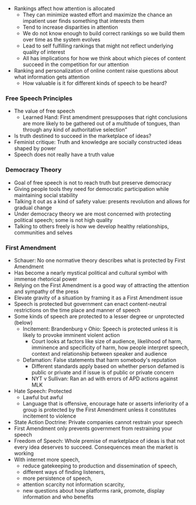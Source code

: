 - Rankings affect how attention is allocated
	- They can minimize wasted effort and maximize the chance an impatient user finds something that interests them
	- Tend to increase disparities in attention
	- We do not know enough to build correct rankings so we build them over time as the system evolves
	- Lead to self fulfilling rankings that might not reflect underlying quality of interest
	- All has implications for how we think about which pieces of content succeed in the competition for our attention
- Ranking and personalization of online content raise questions about what information gets attention
	- How valuable is it for different kinds of speech to be heard?
### Free Speech Principles
- The value of free speech
	- Learned Hand: First amendment presupposes that right conclusions are more likely to be gathered out of a multitude of tongues, than through any kind of authoritative selection”
- Is truth destined to succeed in the marketplace of ideas?
- Feminist critique: Truth and knowledge are socially constructed ideas shaped by power
- Speech does not really have a truth value
### Democracy Theory
- Goal of free speech is not to reach truth but preserve democracy
- Giving people tools they need for democratic participation while maintaining social stability
- Talking it out as a kind of safety value: presents revolution and allows for gradual change
- Under democracy theory we are most concerned with protecting political speech; some is not high quality
- Talking to others freely is how we develop healthy relationships, communities and selves
### First Amendment
- Schauer: No one normative theory describes what is protected by First Amendment
- Has become a nearly mystical political and cultural symbol with immense rhetorical power
- Relying on the First Amendment is a good way of attracting the attention and sympathy of the press
- Elevate gravity of a situation by framing it as a First Amendment issue
- Speech is protected but government can enact content-neutral restrictions on the time place and manner of speech
- Some kinds of speech are protected to a lesser degree or unprotected (below)
	- Incitement: Brandenburg v Ohio: Speech is protected unless it is likely to provoke imminent violent action
		- Court looks at factors like size of audience, likelihood of harm, imminence and specificity of harm, how people interpret speech, context and relationship between speaker and audience 
	- Defamation: False statements that harm somebody's reputation
		- Different standards apply based on whether person defamed is public or private and if issue is of public or private concern
		- NYT v Sullivan: Ran an ad with errors of APD actions against MLK
- Hate Speech: Protected
	- Lawful but awful
	- Language that is offensive, encourage hate or asserts inferiority of a group is protected by the First Amendment unless it constitutes incitement to violence
- State Action Doctrine: Private companies cannot restrain your speech
- First Amendment only prevents government from restraining your speech
- Freedom of Speech: Whole premise of marketplace of ideas is that not every idea deserves to succeed. Consequences mean the market is working
- With internet more speech, 
	- reduce gatekeeping to production and dissemination of speech, 
	- different ways of finding listeners, 
	- more persistence of speech, 
	- attention scarcity not information scarcity,
	- new questions about how platforms rank, promote, display information and who benefits
